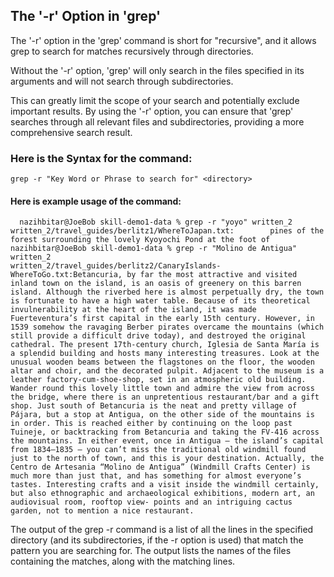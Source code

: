 <h2>The '-r' Option in 'grep'</h2>

The '-r' option in the 'grep' command is short for "recursive", and it allows grep to search for matches recursively through directories.

Without the '-r' option, 'grep' will only search in the files specified in its arguments and will not search through subdirectories.

This can greatly limit the scope of your search and potentially exclude important results. By using the '-r' option, you can ensure that 'grep' searches through all relevant files and subdirectories, providing a more comprehensive search result.

<h3>Here is the Syntax for the command:</h3>

```console
grep -r "Key Word or Phrase to search for" <directory>
```
<h4>Here is example usage of the command:</h4>

```console
  nazihbitar@JoeBob skill-demo1-data % grep -r "yoyo" written_2               
written_2/travel_guides/berlitz1/WhereToJapan.txt:        pines of the forest surrounding the lovely Kyoyochi Pond at the foot of
nazihbitar@JoeBob skill-demo1-data % grep -r "Molino de Antigua" written_2 
written_2/travel_guides/berlitz2/CanaryIslands-WhereToGo.txt:Betancuria, by far the most attractive and visited inland town on the island, is an oasis of greenery on this barren island. Although the riverbed here is almost perpetually dry, the town is fortunate to have a high water table. Because of its theoretical invulnerability at the heart of the island, it was made Fuerteventura’s first capital in the early 15th century. However, in 1539 somehow the ravaging Berber pirates overcame the mountains (which still provide a difficult drive today), and destroyed the original cathedral. The present 17th-century church, Iglesia de Santa María is a splendid building and hosts many interesting treasures. Look at the unusual wooden beams between the flagstones on the floor, the wooden altar and choir, and the decorated pulpit. Adjacent to the museum is a leather factory-cum-shoe-shop, set in an atmospheric old building. Wander round this lovely little town and admire the view from across the bridge, where there is an unpretentious restaurant/bar and a gift shop. Just south of Betancuria is the neat and pretty village of Pájara, but a stop at Antigua, on the other side of the mountains is in order. This is reached either by continuing on the loop past Tuineje, or backtracking from Betancuria and taking the FV-416 across the mountains. In either event, once in Antigua — the island’s capital from 1834–1835 — you can’t miss the traditional old windmill found just to the north of town, and this is your destination. Actually, the Centro de Artesania “Molino de Antigua” (Windmill Crafts Center) is much more than just that, and has something for almost everyone’s tastes. Interesting crafts and a visit inside the windmill certainly, but also ethnographic and archaeological exhibitions, modern art, an audiovisual room, rooftop view- points and an intriguing cactus garden, not to mention a nice restaurant. 
```
The output of the grep -r command is a list of all the lines in the specified directory (and its subdirectories, if the -r option is used) that match the pattern you are searching for. The output lists the names of the files containing the matches, along with the matching lines.

